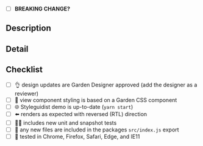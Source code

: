 <!-- structure the Title above as the first line of a
     https://conventionalcommits.org/ message. example: "feat(buttons):
     add a muted button component". the title informs the semantic
     version bump if this PR is merged. -->

* [ ] **BREAKING CHANGE?** <!-- if so, indicate why under description -->

## Description

<!-- a summary of the changes introduced by this PR. this description
     may populate the commit body and versioned changelog if the PR is
     merged. -->

## Detail

<!-- supporting details; screen shot, code, etc. -->

<!-- closes GITHUB_ISSUE -->

## Checklist

* [ ] :ok_hand: design updates are Garden Designer approved (add the
      designer as a reviewer)
* [ ] :nail_care: view component styling is based on a Garden CSS
  component
* [ ] :globe_with_meridians: Styleguidist demo is up-to-date (`yarn start`)
* [ ] :arrow_left: renders as expected with reversed (RTL) direction
* [ ] :guardsman: includes new unit and snapshot tests
* [ ] :ledger: any new files are included in the packages `src/index.js` export
* [ ] :memo: tested in Chrome, Firefox, Safari, Edge, and IE11

